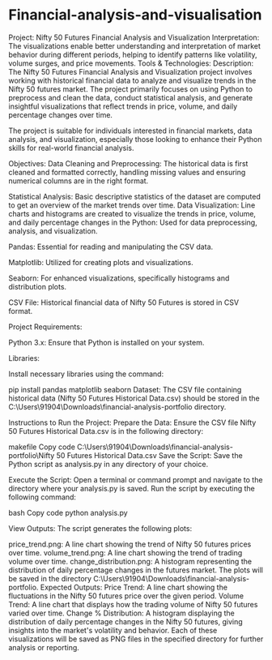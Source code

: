 # Financial-analysis-and-visualisation
Project: Nifty 50 Futures Financial Analysis and Visualization
Interpretation: The visualizations enable better understanding and interpretation of market behavior during different periods, helping to identify patterns like volatility, volume surges, and price movements.
Tools & Technologies:
Description:
The Nifty 50 Futures Financial Analysis and Visualization project involves working with historical financial data to analyze and visualize trends in the Nifty 50 futures market. The project primarily focuses on using Python to preprocess and clean the data, conduct statistical analysis, and generate insightful visualizations that reflect trends in price, volume, and daily percentage changes over time.

The project is suitable for individuals interested in financial markets, data analysis, and visualization, especially those looking to enhance their Python skills for real-world financial analysis.

Objectives:
Data Cleaning and Preprocessing: The historical data is first cleaned and formatted correctly, handling missing values and ensuring numerical columns are in the right format.

Statistical Analysis: Basic descriptive statistics of the dataset are computed to get an overview of the market trends over time.
Data Visualization: Line charts and histograms are created to visualize the trends in price, volume, and daily percentage changes in the 
Python: Used for data preprocessing, analysis, and visualization.

Pandas: Essential for reading and manipulating the CSV data.

Matplotlib: Utilized for creating plots and visualizations.

Seaborn: For enhanced visualizations, specifically histograms and distribution plots.

CSV File: Historical financial data of Nifty 50 Futures is stored in CSV format.

Project Requirements:

Python 3.x: Ensure that Python is installed on your system.

Libraries:

Install necessary libraries using the command:

pip install pandas matplotlib seaborn
Dataset: The CSV file containing historical data (Nifty 50 Futures Historical Data.csv) should be stored in the C:\Users\91904\Downloads\financial-analysis-portfolio directory.

Instructions to Run the Project:
Prepare the Data: Ensure the CSV file Nifty 50 Futures Historical Data.csv is in the following directory:

makefile
Copy code
C:\Users\91904\Downloads\financial-analysis-portfolio\Nifty 50 Futures Historical Data.csv
Save the Script: Save the Python script as analysis.py in any directory of your choice.

Execute the Script: Open a terminal or command prompt and navigate to the directory where your analysis.py is saved. Run the script by executing the following command:

bash
Copy code
python analysis.py

View Outputs: The script generates the following plots:

price_trend.png: A line chart showing the trend of Nifty 50 futures prices over time.
volume_trend.png: A line chart showing the trend of trading volume over time.
change_distribution.png: A histogram representing the distribution of daily percentage changes in the futures market.
The plots will be saved in the directory C:\Users\91904\Downloads\financial-analysis-portfolio.
Expected Outputs:
Price Trend: A line chart showing the fluctuations in the Nifty 50 futures price over the given period.
Volume Trend: A line chart that displays how the trading volume of Nifty 50 futures varied over time.
Change % Distribution: A histogram displaying the distribution of daily percentage changes in the Nifty 50 futures, giving insights into the market's volatility and behavior.
Each of these visualizations will be saved as PNG files in the specified directory for further analysis or reporting.
